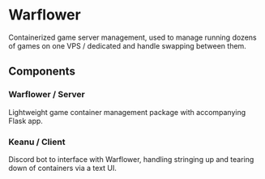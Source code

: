 # Warflower

Containerized game server management, used to manage running dozens of games on one VPS / dedicated and handle swapping between them.

## Components

###  Warflower / Server

Lightweight game container management package with accompanying Flask app.

### Keanu / Client

Discord bot to interface with Warflower, handling stringing up and tearing down of containers via a text UI.

